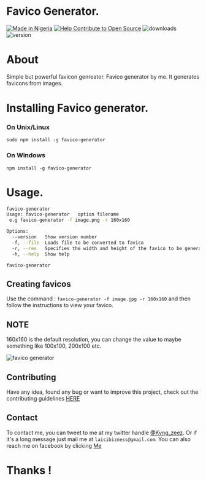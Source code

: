   # Favico Generator. 
[![Made in Nigeria](https://img.shields.io/badge/made%20in-nigeria-008751.svg?style=flat-square)](https://github.com/acekyd/made-in-nigeria) [![Help Contribute to Open Source](https://www.codetriage.com/youngestdev/favico-generator/badges/users.svg)](https://www.codetriage.com/youngestdev/favico-generator) <img src="https://img.shields.io/npm/v/favico-generator.svg" alt="downloads" /><img src="https://img.shields.io/npm/dm/favico-generator.svg" alt="version" /><br />

# About
 Simple but powerful favicon genreator.
 Favico generator by me. It generates favicons from images.


 # Installing Favico generator.
 
### On Unix/Linux
```
sudo npm install -g favico-generator
```
### On Windows
```
npm install -g favico-generator
```
 

 # Usage.

```bash
favico-generator
Usage: favico-generator   option filename
 e.g favico-generator -f image.png -r 160x160

Options:
  --version   Show version number                                      [boolean]
  -f, --file  Loads file to be converted to favico                    [required]
  -r, --res   Specifies the width and height of the favico to be generated e.g 160x160  [required]
  -h, --help  Show help
```

 `favico-generator`
  
 ## Creating favicos 
 Use the command : `favico-generator -f image.jpg -r 160x160` and then follow the instructions to view your favico.
 
 ## NOTE
  160x160 is the default resolution, you can change the value to maybe something like 100x100, 200x100 etc.
 
 <img src="http://res.cloudinary.com/laisi/image/upload/v1514771538/mxjsfwxtgrlmn0atepta.gif" border="0" alt="favico generator">

 ## Contributing
 Have any idea, found any bug or want to improve this project, check out the contributing guidelines <a href="CONTRIBUTING.md">HERE</a>
 
 ## Contact
 To contact me, you can tweet to me at my twitter handle <a href="https://twitter.com/kvng_zeez">@Kvng_zeez</a>.
 Or if it's a long message just mail me at `laisibizness@gmail.com`. You can also reach me on facebook by clicking <a href="https://fb.me/kvng.laisi">Me</a>
 
 # Thanks !
